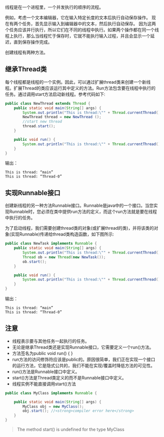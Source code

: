 线程是在一个进程里，一个并发执行的顺序的流程。

例如，考虑一个文本编辑器，它在输入特定长度的文本后执行自动保存操作。
现在有两个任务，首先显示输入到编辑器中的文本，然后执行自动保存。
因为这两个任务应该并行执行，所以它们在不同的线程中执行。如果两个操作都在同一个线程上执行，那么当线程忙于保存时，它就不能执行输入过程，并且会显示一个延迟，直到保存操作完成。

创建线程有两种方法。

## 继承Thread类

每个线程都是线程的一个实例。因此，可以通过扩展thread类来创建一个新线程。扩展Thread的类应该运行其中定义的方法。Run方法包含要在线程中执行的任务。通过调用start方法启动新线程。参考代码如下:

```java
public class NewThread extends Thread {
    public static void main(String[] args) {
        System.out.println("This is thread:\"" + Thread.currentThread().getName() + "\"");
        NewThread thread = new NewThread ();
        //start new thread
        thread.start();
    }

    public void run() {
        System.out.println("This is thread:\"" + Thread.currentThread().getName() + "\"");
    }
}
```

输出：

```
This is thread: “main”
This is thread: “Thread-0”
```

## 实现Runnable接口

创建新线程的另一种方法Runnable接口。Runnable是java中的一个接口。当您实现Runnable时，您必须在类中提供run方法的定义，而这个run方法就是要在线程中执行的任务。

为了启动线程，我们需要创建thread类的对象(或扩展thread的类)，并将该类的对象(实现Runnable)传递给thread类构造函数，如下图所示:

```java
public class NewTask implements Runnable {
    public static void main(String[] args) {
        System.out.println("This is thread:\"" + Thread.currentThread().getName() + "\"");
        Thread ob = new Thread(new NewTask());
        ob.start();
    }

    public void run() {
        System.out.println("This is thread:\"" + Thread.currentThread().getName() + "\"");
    }
}
```

输出：

```
This is thread: “main”
This is thread: “Thread-0”
```

## 注意

* 线程表示要与其他任务一起执行的任务。
* 无论是继承Thread类还是实现Runnable接口，它需要定义一个run()方法。
* 方法签名为public void run() { }
* run方法的访问修饰符应该是public的。原因很简单，我们正在实现一个接口的运行方法，它是隐式公共的，我们不能在实现/覆盖时降低方法的可见性。
* run()方法是Runnable接口中定义。
* start()方法是Thread类定义的而不是Runnable接口中定义。
* 线程实例不能直接调用start()方法

```java
public class MyClass implements Runnable {

    public static void main(String[] args) {
        MyClass obj = new MyClass();
        obj.start(); //<strong>compiler error here</strong>
    }
}
```

> The method start() is undefined for the type MyClass
